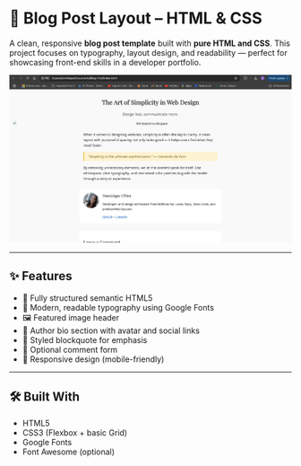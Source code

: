 # 📰 Blog Post Layout – HTML & CSS

A clean, responsive **blog post template** built with **pure HTML and CSS**.
This project focuses on typography, layout design, and readability — perfect for showcasing front-end skills in a developer portfolio.

![Screenshot](assets/featured.jpg)

---

## ✨ Features

- 🧱 Fully structured semantic HTML5
- 🎨 Modern, readable typography using Google Fonts
- 🖼️ Featured image header
- 💬 Author bio section with avatar and social links
- 📝 Styled blockquote for emphasis
- 🧾 Optional comment form
- 📱 Responsive design (mobile-friendly)

---

## 🛠️ Built With

- HTML5
- CSS3 (Flexbox + basic Grid)
- Google Fonts
- Font Awesome (optional)
